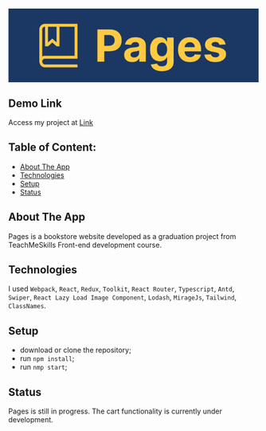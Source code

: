 <img src="src/img/logoXlWithBg.svg" alt="" style="display: block; margin: 20px auto;">

## Demo Link

Access my project at [Link](https://radionovroma.github.io/Pages/)

## Table of Content:

- [About The App](#about-the-app)
- [Technologies](#technologies)
- [Setup](#setup)
- [Status](#status)

## About The App

Pages is a bookstore website developed as a graduation project from TeachMeSkills Front-end development course.

## Technologies
I used `Webpack`, `React`, `Redux`, `Toolkit`, `React Router`, `Typescript`,  `Antd`, `Swiper`, `React Lazy Load Image Component`, `Lodash`, `MirageJs`, `Tailwind`, `ClassNames`.

## Setup
- download or clone the repository;
- run `npm install`;
- run `nmp start`;

## Status
Pages is still in progress. The cart functionality is currently under development.


